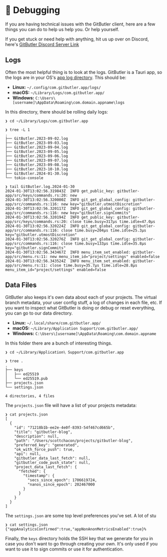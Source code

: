 # 🐛 Debugging

If you are having technical issues with the GitButler client, here are a few things you can do to help us help you. Or help yourself.

If you get stuck or need help with anything, hit us up over on Discord, here's [GitButler Discord Server Link](https://discord.gg/MmFkmaJ42D)

## Logs

Often the most helpful thing is to look at the logs. GitButler is a Tauri app, so the logs are in your OS's [app log directory](https://docs.rs/tauri/latest/tauri/api/path/fn.app\_log\_dir.html). This should be:

* **Linux:** `~/.config/com.gitbutler.app/logs/`
* **macOS:** `~/Library/Logs/com.gitbutler.app/`
* **Windows:** `C:\Users\[username]\AppData\Roaming\com.domain.appname\logs`

In this directory, there should be rolling daily logs:

```
❯ cd ~/Library/Logs/com.gitbutler.app

❯ tree -L 1
.
├── GitButler.2023-09-02.log
├── GitButler.2023-09-03.log
├── GitButler.2023-09-04.log
├── GitButler.2023-09-05.log
├── GitButler.2023-09-06.log
├── GitButler.2023-09-07.log
├── GitButler.2023-09-08.log
├── GitButler.2023-10-10.log
├── GitButler.2024-01-30.log
└── tokio-console

❯ tail GitButler.log.2024-01-30 
2024-01-30T13:02:56.319843Z  INFO get_public_key: gitbutler-app/src/keys/commands.rs:20: new
2024-01-30T13:02:56.320000Z  INFO git_get_global_config: gitbutler-app/src/commands.rs:116: new key="gitbutler.utmostDiscretion"
2024-01-30T13:02:56.320117Z  INFO git_get_global_config: gitbutler-app/src/commands.rs:116: new key="gitbutler.signCommits"
2024-01-30T13:02:56.320194Z  INFO get_public_key: gitbutler-app/src/keys/commands.rs:20: close time.busy=317µs time.idle=47.0µs
2024-01-30T13:02:56.320224Z  INFO git_get_global_config: gitbutler-app/src/commands.rs:116: close time.busy=204µs time.idle=25.3µs key="gitbutler.utmostDiscretion"
2024-01-30T13:02:56.320276Z  INFO git_get_global_config: gitbutler-app/src/commands.rs:116: close time.busy=133µs time.idle=35.8µs key="gitbutler.signCommits"
2024-01-30T13:02:56.343467Z  INFO menu_item_set_enabled: gitbutler-app/src/menu.rs:11: new menu_item_id="project/settings" enabled=false
2024-01-30T13:02:56.343524Z  INFO menu_item_set_enabled: gitbutler-app/src/menu.rs:11: close time.busy=35.7µs time.idle=28.8µs menu_item_id="project/settings" enabled=false

```

## Data Files

GitButler also keeps it's own data about each of your projects. The virtual branch metadata, your user config stuff, a log of changes in each file, etc. If you want to inspect what GitButler is doing or debug or reset everything, you can go to our data directory.

* **Linux:** `~/.local/share/com.gitbutler.app/`
* **macOS:** `~/Library/Application Support/com.gitbutler.app/`
* **Windows:** `C:\Users\[username]\AppData\Roaming\com.domain.appname`

In this folder there are a bunch of interesting things.

```
❯ cd ~/Library/Application\ Support/com.gitbutler.app

❯ tree .
.
├── keys
│   ├── ed25519
│   └── ed25519.pub
├── projects.json
└── settings.json

4 directories, 4 files
```

The `projects.json` file will have a list of your projects metadata:

```
❯ cat projects.json 
[
  {
    "id": "71218b1b-ee2e-4e0f-8393-54f467cd665b",
    "title": "gitbutler-blog",
    "description": null,
    "path": "/Users/scottchacon/projects/gitbutler-blog",
    "preferred_key": "generated",
    "ok_with_force_push": true,
    "api": null,
    "gitbutler_data_last_fetch": null,
    "gitbutler_code_push_state": null,
    "project_data_last_fetch": {
      "fetched": {
        "timestamp": {
          "secs_since_epoch": 1706619724,
          "nanos_since_epoch": 202467000
        }
      }
    }
  }
]
```

The `settings.json` are some top level preferences you've set. A lot of stu

```
❯ cat settings.json
{"appAnalyticsConfirmed":true,"appNonAnonMetricsEnabled":true}%
```

Finally, the `keys` directory holds the SSH key that we generate for you in case you don't want to go through creating your own. It's only used if you want to use it to sign commits or use it for authentication.
